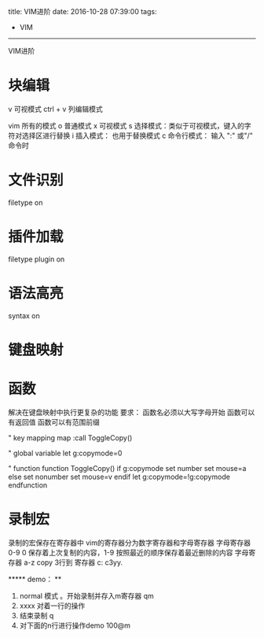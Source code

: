 title: VIM进阶
date: 2016-10-28 07:39:00
tags: 
- VIM
---

VIM进阶
<!--more-->

# 块编辑
v 可视模式
ctrl + v 列编辑模式

vim 所有的模式
o 普通模式
x 可视模式
s 选择模式：类似于可视模式，键入的字符对选择区进行替换
i 插入模式： 也用于替换模式
c 命令行模式： 输入 ":" 或"/" 命令时

# 文件识别
filetype on

# 插件加载
filetype plugin on

# 语法高亮
syntax on

# 键盘映射

# 函数
解决在键盘映射中执行更复杂的功能
要求：
函数名必须以大写字母开始
函数可以有返回值
函数可以有范围前缀

" key mapping
map <F8> <Esc>:call ToggleCopy()<CR>

" global variable
let g:copymode=0

" function
function ToggleCopy()
    if g:copymode
        set number
        set mouse=a
    else
        set nonumber
        set mouse=v
    endif
    let g:copymode=!g:copymode
endfunction

# 录制宏
录制的宏保存在寄存器中
vim的寄存器分为数字寄存器和字母寄存器
字母寄存器 0-9 
0 保存着上次复制的内容，1-9 按照最近的顺序保存着最近删除的内容
字母寄存器 a-z
copy 3行到 寄存器 c: c3yy.

***** demo： **
1. normal 模式 。开始录制并存入m寄存器 qm
2. xxxx 对着一行的操作
3. 结束录制 q
4. 对下面的n行进行操作demo 100@m 

